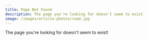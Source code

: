 ```yaml
---
title: Page Not Found
description: The page you're looking for doesn't seem to exist
image: /images/article-photos/road.jpg
---
```


The page you're looking for doesn't seem to exist!